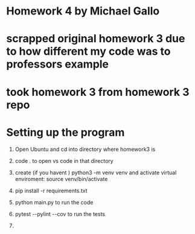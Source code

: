# Homework 4 by Michael Gallo

# scrapped original homework 3 due to how different my code was to professors example

# took homework 3 from homework 3 repo

# Setting up the program
1. Open Ubuntu and cd into directory where homework3 is
2. code . to open vs code in that directory
3. create (if you havent ) python3 -m venv venv and activate virtual enviroment: source venv/bin/activate
4. pip install -r requirements.txt
5. python main.py to run the code
6. pytest --pylint --cov to run the tests

7. 
